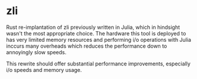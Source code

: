# zli

Rust re-implantation of zli previously written in Julia, which in hindsight wasn't the most appropriate choice.
The hardware this tool is deployed to has very limited memory resources and performing i/o operations with Julia inccurs many overheads which reduces the performance down to annoyingly slow speeds.

This rewrite should offer substantial performance improvements, especially i/o speeds and memory usage.

